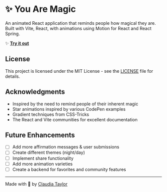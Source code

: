 # ✨ You Are Magic

An animated React application that reminds people how magical they are. Built with Vite, React, with animations using Motion for React and React Spring.

✨ **[Try it out](https://claudiataylorstl.github.io/magic/)**

## License

This project is licensed under the MIT License - see the [LICENSE](LICENSE) file for details.

## Acknowledgments

- Inspired by the need to remind people of their inherent magic
- Star animations inspired by various CodePen examples
- Gradient techniques from CSS-Tricks
- The React and Vite communities for excellent documentation

## Future Enhancements

- [ ] Add more affirmation messages & user submissions
- [ ] Create different themes (night/day)
- [ ] Implement share functionality
- [ ] Add more animation varieties
- [ ] Create a backend for favorites and community features

---

Made with 💜 by [Claudia Taylor](https://github.com/claudiataylorstl)